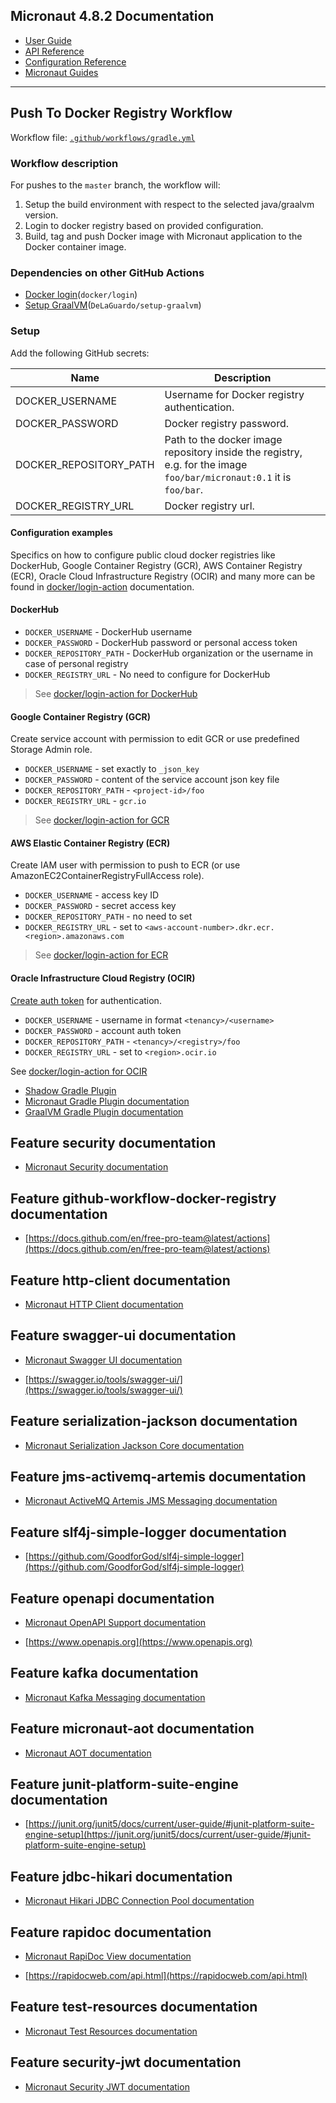 ## Micronaut 4.8.2 Documentation

- [User Guide](https://docs.micronaut.io/4.8.2/guide/index.html)
- [API Reference](https://docs.micronaut.io/4.8.2/api/index.html)
- [Configuration Reference](https://docs.micronaut.io/4.8.2/guide/configurationreference.html)
- [Micronaut Guides](https://guides.micronaut.io/index.html)

---

## Push To Docker Registry Workflow

Workflow file: [`.github/workflows/gradle.yml`](.github/workflows/gradle.yml)

### Workflow description

For pushes to the `master` branch, the workflow will:

1. Setup the build environment with respect to the selected java/graalvm version.
2. Login to docker registry based on provided configuration.
3. Build, tag and push Docker image with Micronaut application to the Docker container image.

### Dependencies on other GitHub Actions

- [Docker login](`https://github.com/docker/login-action`)(`docker/login`)
- [Setup GraalVM](`https://github.com/DeLaGuardo/setup-graalvm`)(`DeLaGuardo/setup-graalvm`)

### Setup

Add the following GitHub secrets:

| Name                   | Description                                                                                                          |
|------------------------|----------------------------------------------------------------------------------------------------------------------|
| DOCKER_USERNAME        | Username for Docker registry authentication.                                                                         |
| DOCKER_PASSWORD        | Docker registry password.                                                                                            |
| DOCKER_REPOSITORY_PATH | Path to the docker image repository inside the registry, e.g. for the image `foo/bar/micronaut:0.1` it is `foo/bar`. |
| DOCKER_REGISTRY_URL    | Docker registry url.                                                                                                 |

#### Configuration examples

Specifics on how to configure public cloud docker registries like DockerHub, Google Container Registry (GCR), AWS
Container Registry (ECR),
Oracle Cloud Infrastructure Registry (OCIR) and many more can be found
in [docker/login-action](https://github.com/docker/login-action)
documentation.

#### DockerHub

- `DOCKER_USERNAME` - DockerHub username
- `DOCKER_PASSWORD` - DockerHub password or personal access token
- `DOCKER_REPOSITORY_PATH` - DockerHub organization or the username in case of personal registry
- `DOCKER_REGISTRY_URL` - No need to configure for DockerHub

> See [docker/login-action for DockerHub](https://github.com/docker/login-action#dockerhub)

#### Google Container Registry (GCR)

Create service account with permission to edit GCR or use predefined Storage Admin role.

- `DOCKER_USERNAME` - set exactly to `_json_key`
- `DOCKER_PASSWORD` - content of the service account json key file
- `DOCKER_REPOSITORY_PATH` - `<project-id>/foo`
- `DOCKER_REGISTRY_URL` - `gcr.io`

> See [docker/login-action for GCR](https://github.com/docker/login-action#google-container-registry-gcr)

#### AWS Elastic Container Registry (ECR)

Create IAM user with permission to push to ECR (or use AmazonEC2ContainerRegistryFullAccess role).

- `DOCKER_USERNAME` - access key ID
- `DOCKER_PASSWORD` - secret access key
- `DOCKER_REPOSITORY_PATH` - no need to set
- `DOCKER_REGISTRY_URL` - set to `<aws-account-number>.dkr.ecr.<region>.amazonaws.com`

> See [docker/login-action for ECR](https://github.com/docker/login-action#aws-elastic-container-registry-ecr)

#### Oracle Infrastructure Cloud Registry (OCIR)

[Create auth token](https://www.oracle.com/webfolder/technetwork/tutorials/obe/oci/registry/index.html#GetanAuthToken)
for authentication.

- `DOCKER_USERNAME` - username in format `<tenancy>/<username>`
- `DOCKER_PASSWORD` - account auth token
- `DOCKER_REPOSITORY_PATH` - `<tenancy>/<registry>/foo`
- `DOCKER_REGISTRY_URL` - set to `<region>.ocir.io`

>
See [docker/login-action for OCIR](https://github.com/docker/login-action#oci-oracle-cloud-infrastructure-registry-ocir)

- [Shadow Gradle Plugin](https://gradleup.com/shadow/)
- [Micronaut Gradle Plugin documentation](https://micronaut-projects.github.io/micronaut-gradle-plugin/latest/)
- [GraalVM Gradle Plugin documentation](https://graalvm.github.io/native-build-tools/latest/gradle-plugin.html)

## Feature security documentation

- [Micronaut Security documentation](https://micronaut-projects.github.io/micronaut-security/latest/guide/index.html)

## Feature github-workflow-docker-registry documentation

- [https://docs.github.com/en/free-pro-team@latest/actions](https://docs.github.com/en/free-pro-team@latest/actions)

## Feature http-client documentation

- [Micronaut HTTP Client documentation](https://docs.micronaut.io/latest/guide/index.html#nettyHttpClient)

## Feature swagger-ui documentation

- [Micronaut Swagger UI documentation](https://micronaut-projects.github.io/micronaut-openapi/latest/guide/index.html)

- [https://swagger.io/tools/swagger-ui/](https://swagger.io/tools/swagger-ui/)

## Feature serialization-jackson documentation

- [Micronaut Serialization Jackson Core documentation](https://micronaut-projects.github.io/micronaut-serialization/latest/guide/)

## Feature jms-activemq-artemis documentation

- [Micronaut ActiveMQ Artemis JMS Messaging documentation](https://micronaut-projects.github.io/micronaut-jms/snapshot/guide/index.html)

## Feature slf4j-simple-logger documentation

- [https://github.com/GoodforGod/slf4j-simple-logger](https://github.com/GoodforGod/slf4j-simple-logger)

## Feature openapi documentation

- [Micronaut OpenAPI Support documentation](https://micronaut-projects.github.io/micronaut-openapi/latest/guide/index.html)

- [https://www.openapis.org](https://www.openapis.org)

## Feature kafka documentation

- [Micronaut Kafka Messaging documentation](https://micronaut-projects.github.io/micronaut-kafka/latest/guide/index.html)

## Feature micronaut-aot documentation

- [Micronaut AOT documentation](https://micronaut-projects.github.io/micronaut-aot/latest/guide/)

## Feature junit-platform-suite-engine documentation

- [https://junit.org/junit5/docs/current/user-guide/#junit-platform-suite-engine-setup](https://junit.org/junit5/docs/current/user-guide/#junit-platform-suite-engine-setup)

## Feature jdbc-hikari documentation

- [Micronaut Hikari JDBC Connection Pool documentation](https://micronaut-projects.github.io/micronaut-sql/latest/guide/index.html#jdbc)

## Feature rapidoc documentation

- [Micronaut RapiDoc View documentation](https://micronaut-projects.github.io/micronaut-openapi/latest/guide/#rapidoc)

- [https://rapidocweb.com/api.html](https://rapidocweb.com/api.html)

## Feature test-resources documentation

- [Micronaut Test Resources documentation](https://micronaut-projects.github.io/micronaut-test-resources/latest/guide/)

## Feature security-jwt documentation

- [Micronaut Security JWT documentation](https://micronaut-projects.github.io/micronaut-security/latest/guide/index.html)



